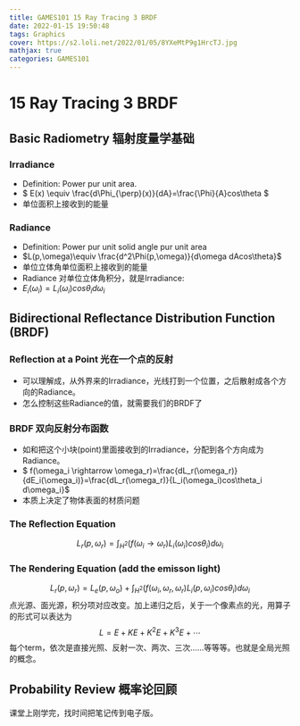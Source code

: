 ```yaml
---
title: GAMES101 15 Ray Tracing 3 BRDF
date: 2022-01-15 19:50:48
tags: Graphics 
cover: https://s2.loli.net/2022/01/05/8YXeMtP9g1HrcTJ.jpg
mathjax: true
categories: GAMES101
---
```

# 15 Ray Tracing 3 BRDF
## Basic Radiometry 辐射度量学基础
### Irradiance
- Definition: Power pur unit area.
- $ E(x) \equiv \frac{d\Phi_{\perp}(x)}{dA}=\frac{\Phi}{A}cos\theta $
- 单位面积上接收到的能量
### Radiance
- Definition: Power pur unit solid angle pur unit area
- $L(p,\omega)\equiv \frac{d^2\Phi(p,\omega)}{d\omega dAcos\theta}$
- 单位立体角单位面积上接收到的能量
- Radiance 对单位立体角积分，就是Irradiance:
- $E_i(\omega_i)=L_i(\omega_i)cos\theta_i d\omega_i$
## Bidirectional Reflectance Distribution Function (BRDF) 
### Reflection at a Point 光在一个点的反射
- 可以理解成，从外界来的Irradiance，光线打到一个位置，之后散射成各个方向的Radiance。
- 怎么控制这些Radiance的值，就需要我们的BRDF了
### BRDF 双向反射分布函数
- 如和把这个小块(point)里面接收到的Irradiance，分配到各个方向成为Radiance。
- $ f(\omega_i \rightarrow \omega_r)=\frac{dL_r(\omega_r)}{dE_i(\omega_i)}=\frac{dL_r(\omega_r)}{L_i(\omega_i)cos\theta_i d\omega_i}$
- 本质上决定了物体表面的材质问题
### The Reflection Equation
$$L_r(p,\omega_r)=\int_{H^2}{{(f(\omega_i \rightarrow \omega_r)L_i(\omega_i)cos\theta_i )}d\omega_i} $$
### The Rendering Equation (add the emisson light)
$$ L_r(p,\omega_r)= L_e(p,\omega_o)+\int_{H^2}{{(f(\omega_i,\omega_r,\omega_r)L_i(p,\omega_i)cos\theta_i )}d\omega_i}$$
点光源、面光源，积分项对应改变。加上递归之后，关于一个像素点的光，用算子的形式可以表达为
$$ L=E+KE+K^2E+K^3E+\cdots$$
每个term，依次是直接光照、反射一次、两次、三次……等等等。也就是全局光照的概念。
## Probability Review 概率论回顾
课堂上刚学完，找时间把笔记传到电子版。